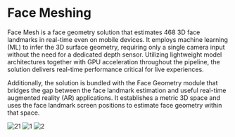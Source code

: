 # Face Meshing
Face Mesh is a face geometry solution that estimates 468 3D face landmarks in real-time even on mobile devices. 
It employs machine learning (ML) to infer the 3D surface geometry, requiring only a single camera input without the need for a dedicated depth sensor. 
Utilizing lightweight model architectures together with GPU acceleration throughout the pipeline, the solution delivers real-time performance critical for live experiences.

Additionally, the solution is bundled with the Face Geometry module that bridges the gap between the face landmark estimation and useful real-time augmented reality (AR) applications. 
It establishes a metric 3D space and uses the face landmark screen positions to estimate face geometry within that space.

![21](https://user-images.githubusercontent.com/81274360/123141071-42ed7180-d458-11eb-8a7c-530bd569b06d.PNG)
![1](https://user-images.githubusercontent.com/81274360/123141096-4bde4300-d458-11eb-8c4d-3d46a95f8c0c.PNG)
![2](https://user-images.githubusercontent.com/81274360/123141112-53055100-d458-11eb-8534-607bd4f9e59a.PNG)

